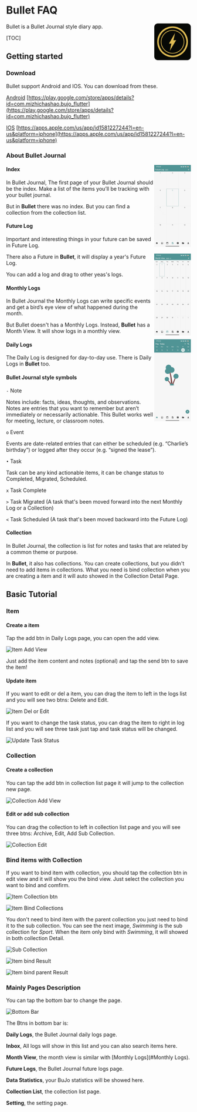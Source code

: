 # Bullet FAQ

<img align="right" src="./imgs/logo512.png" width="100px" />

Bullet is a Bullet Journal style diary app.

[TOC]

## Getting started

### Download

Bullet support Android and IOS. You can download from these.

[Android](https://play.google.com/store/apps/details?id=com.mizhichashao.bujo_flutter) [https://play.google.com/store/apps/details?id=com.mizhichashao.bujo_flutter](https://play.google.com/store/apps/details?id=com.mizhichashao.bujo_flutter)

[IOS](https://apps.apple.com/us/app/id1581227244?l=en-us&platform=iphone) [https://apps.apple.com/us/app/id1581227244?l=en-us&platform=iphone](https://apps.apple.com/us/app/id1581227244?l=en-us&platform=iphone)

### About Bullet Journal

<img align="right" src="./imgs/futurelogs.jpg" width="100px" />

#### Index

In Bullet Journal, The first page of your Bullet Journal should be the index. Make a list of the items you’ll be tracking with your bullet journal.

But in **Bullet** there was no index. But you can find a collection from the collection list.

#### Future Log

Important and interesting things in your future can be saved in Future Log.

<img align="right" src="./imgs/monthview.jpg" width="100px" />

There also a Future in **Bullet**, it will display a year's Future Log.

You can add a log and drag to other yeas's logs.

#### Monthly Logs

In Bullet Journal the Monthly Logs can write specific events and get a bird’s eye view of what happened during the month.

But Bullet doesn't has a Monthly Logs. Instead, **Bullet** has a Month View. It will show logs in a monthly view.

<img align="right" src="./imgs/dailylogs.jpg" width="100px" />

#### Daily Logs

The Daily Log is designed for day-to-day use. There is Daily Logs in **Bullet** too.

#### Bullet Journal style symbols

``` - ``` Note

Notes include: facts, ideas, thoughts, and observations. Notes are entries that you want to remember but aren’t immediately or necessarily actionable. This Bullet works well for meeting, lecture, or classroom notes.

``` o ``` Event

Events are date-related entries that can either be scheduled (e.g. “Charlie’s birthday”) or logged after they occur (e.g. “signed the lease”).

``` • ``` Task

Task can be any kind actionable items, it can be change status to Completed, Migrated, Scheduled.

``` x ``` Task Complete

``` > ``` Task Migrated (A task that's been moved forward into the next Monthly Log or a Collection)

``` < ``` Task Scheduled (A task that's been moved backward into the Future Log)

#### Collection

In Bullet Journal, the collection is list for notes and tasks that are related by a common theme or purpose.

In **Bullet**, it also has collections. You can create collections, but you didn't need to add items in collections. What you need is bind collection when you are creating a item and it will auto showed in the Collection Detail Page.

## Basic Tutorial

### Item

#### Create a item

Tap the add btn in Daily Logs page, you can open the add view.

![Item Add View](./imgs/itemaddview.jpg)

Just add the item content and notes (optional) and tap the send btn to save the item!

#### Update item

If you want to edit or del a item, you can drag the item to left in the logs list and you will see two btns: Delete and Edit.

![Item Del or Edit](./imgs/itemdeloredit.jpg)

If you want to change the task status, you can drag the item to right in log list and you will see three task just tap and task status will be changed.

![Update Task Status](./imgs/itemchangetaskstatus.jpg)

### Collection

#### Create a collection

You can tap the add btn in collection list page it will jump to the collection new page.

![Collection Add View](./imgs/collectionadd.jpg)

#### Edit or add sub collection

You can drag the collection to left in collection list page and you will see three btns: Archive, Edit, Add Sub Collection.

![Collection Edit](./imgs/collectionaddsuboredit.jpg)

### Bind items with Collection

If you want to bind item with collection, you should tap the collection btn in edit view and it will show you the bind view. Just select the collection you want to bind and comfirm.

![Item Collection btn](./imgs/itemcollectionbtn.jpg)

![Item Bind Collections](./imgs/itembindcollection.jpg)

You don't need to bind item with the parent collection you just need to bind it to the sub collection. You can see the next image, *Swimming* is the sub collection for *Sport*. When the item only bind with *Swimming*, it will showed in both collection Detail.

![Sub Collection](./imgs/collectionsub.jpg)

![Item bind Result](./imgs/itembindresult.jpg)

![Item bind parent Result](./imgs/itembindparentresult.jpg)

### Mainly Pages Description

You can tap the bottom bar to change the page.

![Bottom Bar](./imgs/bottombar.jpg)

The Btns in bottom bar is: 

**Daily Logs**, the Bullet Journal daily logs page.

**Inbox**, All logs will show in this list and you can also search items here.

**Month View**, the month view is similar with [Monthly Logs](#Monthly Logs).

**Future Logs**, the Bullet Journal future logs page.

**Data Statistics**, your BuJo statistics will be showed here.

**Collection List**, the collection list page.

**Setting**, the setting page.

